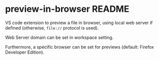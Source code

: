 # preview-in-browser README

VS code extension to preview a file in browser, using local web server if defined (otherwise, `file://` protocol is used).

Web Server domain can be set in workspace setting.

Furthermore, a specific browser can be set for previews (default: Firefox Developer Edition).